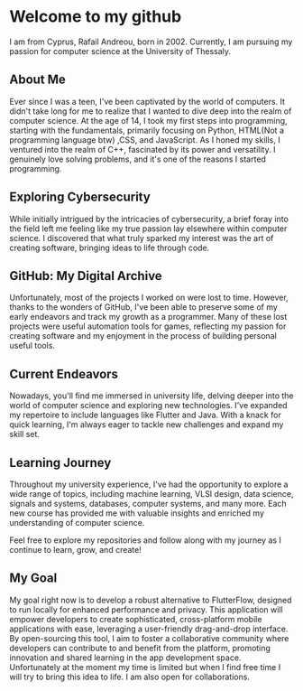 # Welcome to my github
I am from Cyprus, Rafail Andreou, born in 2002. Currently, I am pursuing my passion for computer science at the University of Thessaly.

## About Me

Ever since I was a teen, I've been captivated by the world of computers. It didn't take long for me to realize that I wanted to dive deep into the realm of computer science. At the age of 14, I took my first steps into programming, starting with the fundamentals, primarily focusing on Python, HTML(Not a programming language btw) ,CSS, and JavaScript. As I honed my skills, I ventured into the realm of C++, fascinated by its power and versatility. I genuinely love solving problems, and it's one of the reasons I started programming.

## Exploring Cybersecurity

While initially intrigued by the intricacies of cybersecurity, a brief foray into the field left me feeling like my true passion lay elsewhere within computer science. I discovered that what truly sparked my interest was the art of creating software, bringing ideas to life through code.

## GitHub: My Digital Archive

Unfortunately, most of the projects I worked on were lost to time. However, thanks to the wonders of GitHub, I've been able to preserve some of my early endeavors and track my growth as a programmer. Many of these lost projects were useful automation tools for games, reflecting my passion for creating software and my enjoyment in the process of building personal useful tools.

## Current Endeavors

Nowadays, you'll find me immersed in university life, delving deeper into the world of computer science and exploring new technologies. I've expanded my repertoire to include languages like Flutter and Java. With a knack for quick learning, I'm always eager to tackle new challenges and expand my skill set.

## Learning Journey

Throughout my university experience, I've had the opportunity to explore a wide range of topics, including machine learning, VLSI design, data science, signals and systems, databases, computer systems, and many more. Each new course has provided me with valuable insights and enriched my understanding of computer science.

Feel free to explore my repositories and follow along with my journey as I continue to learn, grow, and create!

## My Goal

My goal right now is to develop a robust alternative to FlutterFlow, designed to run locally for enhanced performance and privacy. This application will empower developers to create sophisticated, cross-platform mobile applications with ease, leveraging a user-friendly drag-and-drop interface. By open-sourcing this tool, I aim to foster a collaborative community where developers can contribute to and benefit from the platform, promoting innovation and shared learning in the app development space. Unfortunately at the moment my time is limited but when I find free time I will try to bring this idea to life. I am also open for collaborations.
